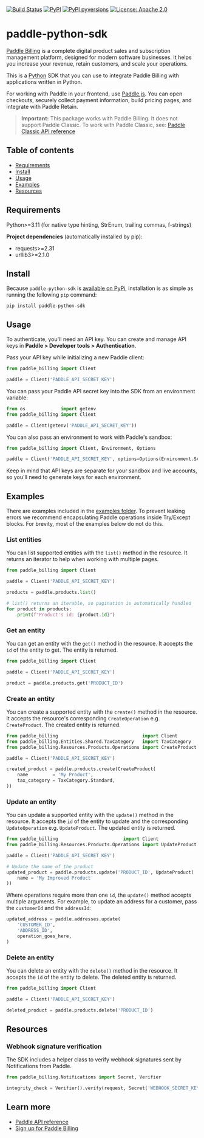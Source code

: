 [![Build Status](https://img.shields.io/github/actions/workflow/status/PaddleHQ/paddle-python-sdk/publish_to_pypi.yml)](https://github.com/PaddleHQ/paddle-python-sdk/actions/?query=branch%3Amain)
[![PyPI](https://img.shields.io/pypi/v/paddle-python-sdk.svg)](https://pypi.python.org/pypi/paddle-python-sdk)
[![PyPI pyversions](https://img.shields.io/pypi/pyversions/paddle-python-sdk.svg)](https://pypi.python.org/pypi/paddle-python-sdk/)
[![License: Apache 2.0](https://img.shields.io/github/license/PaddleHQ/paddle-python-sdk)](http://www.apache.org/licenses/LICENSE-2.0)


# paddle-python-sdk
[Paddle Billing](https://www.paddle.com/billing?utm_source=dx&utm_medium=paddle-python-sdk) is a complete digital product sales and subscription management platform, designed for modern software businesses. It helps you increase your revenue, retain customers, and scale your operations.

This is a [Python](https://www.python.org/) SDK that you can use to integrate Paddle Billing with applications written in Python.

For working with Paddle in your frontend, use [Paddle.js](https://developer.paddle.com/paddlejs/overview?utm_source=dx&utm_medium=paddle-python-sdk). You can open checkouts, securely collect payment information, build pricing pages, and integrate with Paddle Retain.

> **Important:** This package works with Paddle Billing. It does not support Paddle Classic. To work with Paddle Classic, see: [Paddle Classic API reference](https://developer.paddle.com/classic/api-reference/1384a288aca7a-api-reference?utm_source=dx&utm_medium=paddle-python-sdk)


## Table of contents
- [Requirements](#Requirements)
- [Install](#Install)
- [Usage](#Usage)
- [Examples](#Examples)
- [Resources](#Resources)

## Requirements
Python>=3.11 (for native type hinting, StrEnum, trailing commas, f-strings)

**Project dependencies** (automatically installed by pip):
- requests>=2.31
- urllib3>=2.1.0


## Install
Because `paddle-python-sdk` is [available on PyPi](https://pypi.org/project/paddle-python-sdk/), installation is as simple as running the following `pip` command: 

`pip install paddle-python-sdk`



## Usage
To authenticate, you'll need an API key. You can create and manage API keys in **Paddle > Developer tools > Authentication**.

Pass your API key while initializing a new Paddle client:
``` python
from paddle_billing import Client

paddle = Client('PADDLE_API_SECRET_KEY')
```

You can pass your Paddle API secret key into the SDK from an environment variable:
``` python
from os             import getenv
from paddle_billing import Client

paddle = Client(getenv('PADDLE_API_SECRET_KEY'))
```

You can also pass an environment to work with Paddle's sandbox:
``` python
from paddle_billing import Client, Environment, Options

paddle = Client('PADDLE_API_SECRET_KEY', options=Options(Environment.SANDBOX))
```

Keep in mind that API keys are separate for your sandbox and live accounts, so you'll need to generate keys for each environment.



## Examples
There are examples included in the [examples folder](https://github.com/PaddleHQ/paddle-python-sdk/tree/main/examples). To prevent leaking errors we recommend encapsulating Paddle operations inside Try/Except blocks. For brevity, most of the examples below do not do this.

### List entities
You can list supported entities with the `list()` method in the resource. It returns an iterator to help when working with multiple pages.
``` python
from paddle_billing import Client

paddle = Client('PADDLE_API_SECRET_KEY')

products = paddle.products.list()

# list() returns an iterable, so pagination is automatically handled
for product in products:
    print(f"Product's id: {product.id}")
```

### Get an entity
You can get an entity with the `get()` method in the resource. It accepts the `id` of the entity to get. The entity is returned.
``` python
from paddle_billing import Client

paddle = Client('PADDLE_API_SECRET_KEY')

product = paddle.products.get('PRODUCT_ID')
```

### Create an entity
You can create a supported entity with the `create()` method in the resource. It accepts the resource's corresponding `CreateOperation` e.g. `CreateProduct`. The created entity is returned.

``` python
from paddle_billing                               import Client
from paddle_billing.Entities.Shared.TaxCategory   import TaxCategory
from paddle_billing.Resources.Products.Operations import CreateProduct

paddle = Client('PADDLE_API_SECRET_KEY')

created_product = paddle.products.create(CreateProduct(
    name         = 'My Product',
    tax_category = TaxCategory.Standard,
))
```

### Update an entity
You can update a supported entity with the `update()` method in the resource. It accepts the `id` of the entity to update and the corresponding `UpdateOperation` e.g. `UpdateProduct`. The updated entity is returned.
``` python
from paddle_billing                        import Client
from paddle_billing.Resources.Products.Operations import UpdateProduct

paddle = Client('PADDLE_API_SECRET_KEY')

# Update the name of the product
updated_product = paddle.products.update('PRODUCT_ID', UpdateProduct(
    name = 'My Improved Product'
))
```

Where operations require more than one `id`, the `update()` method accepts multiple arguments. For example, to update an address for a customer, pass the `customerId` and the `addressId`:
``` python
updated_address = paddle.addresses.update(
    'CUSTOMER_ID',
    'ADDRESS_ID',
    operation_goes_here,
)
```

### Delete an entity
You can delete an entity with the `delete()` method in the resource. It accepts the `id` of the entity to delete. The deleted entity is returned.
``` python
from paddle_billing import Client

paddle = Client('PADDLE_API_SECRET_KEY')

deleted_product = paddle.products.delete('PRODUCT_ID')
```


## Resources

### Webhook signature verification
The SDK includes a helper class to verify webhook signatures sent by Notifications from Paddle.

``` python
from paddle_billing.Notifications import Secret, Verifier

integrity_check = Verifier().verify(request, Secret('WEBHOOK_SECRET_KEY')
```

## Learn more
- [Paddle API reference](https://developer.paddle.com/api-reference/overview?utm_source=dx&utm_medium=paddle-python-sdk)
- [Sign up for Paddle Billing](https://login.paddle.com/signup?utm_source=dx&utm_medium=paddle-python-sdk)
